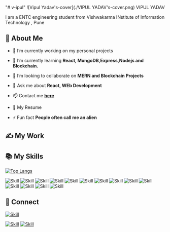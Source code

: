"# v-ipul" 
![Vipul Yadav's-cover](./VIPUL YADAV's-cover.png)
VIPUL YADAV


I am a ENTC engineering student from Vishwakarma INstitute of Information Technology , Pune 


## 🧔 About Me

- 🔭 I’m currently working on my personal projects

- 🌱 I’m currently learning **React, MongoDB,Express,Nodejs and Blockchain.**

- 👯 I’m looking to collaborate on **MERN and Blockchain Projects**


- 💬 Ask me about **React, WEb Development**

- 📫 Contact me **[here](vipulyadav21124@gmail.com)**

- 📄 My Resume 

- ⚡ Fun fact **People often call me an alien**

## ✍ My Work



## 📚 My Skills

[![Top Langs](https://github-readme-stats.vercel.app/api/top-langs/?username=Jaagrav&layout=compact&show_icons=true&theme=dark)](https://github.com/Jaagrav/Jaagrav)

![Skill](https://img.shields.io/badge/HTML5-E34F26?style=for-the-badge&logo=html5&logoColor=white)
![Skill](https://img.shields.io/badge/CSS3-1572B6?style=for-the-badge&logo=css3&logoColor=white)
![Skill](https://img.shields.io/badge/JavaScript-323330?style=for-the-badge&logo=javascript&logoColor=F7DF1E)
![Skill](https://img.shields.io/badge/Node.js-43853D?style=for-the-badge&logo=node.js&logoColor=white)
![Skill](https://img.shields.io/badge/npm-CB3837?style=for-the-badge&logo=npm&logoColor=white)
![Skill](https://img.shields.io/badge/Express.js-000000?style=for-the-badge&logo=express&logoColor=white)
![Skill](https://img.shields.io/badge/Sass-CC6699?style=for-the-badge&logo=sass&logoColor=white)
![Skill](https://img.shields.io/badge/Java-ED8B00?style=for-the-badge&logo=java&logoColor=white)
![Skill](https://img.shields.io/badge/React-20232A?style=for-the-badge&logo=react&logoColor=61DAFB)
![Skill](https://img.shields.io/badge/React_Native-20232A?style=for-the-badge&logo=react&logoColor=61DAFB)
![Skill](https://img.shields.io/badge/Bootstrap-563D7C?style=for-the-badge&logo=bootstrap&logoColor=white)
![Skill](https://img.shields.io/badge/Git-F05032?style=for-the-badge&logo=git&logoColor=white)
![Skill](https://img.shields.io/badge/Visual_Studio_Code-0078D4?style=for-the-badge&logo=visual%20studio%20code&logoColor=white)
![Skill](https://img.shields.io/badge/Microsoft_Office-D83B01?style=for-the-badge&logo=microsoft-office&logoColor=white)

## 🤝 Connect

[![Skill](https://img.shields.io/badge/LinkedIn-0077B5?style=for-the-badge&logo=linkedin&logoColor=white)](https://www.linkedin.com/in/vipul-yadav-55501a168/)

[![Skill](https://img.shields.io/badge/Instagram-E4405F?style=for-the-badge&logo=instagram&logoColor=white)](https://www.instagram.com/_we_pool_/)
[![Skill](https://img.shields.io/badge/GitHub-100000?style=for-the-badge&logo=github&logoColor=white)](https://github.com/v-ipul/)